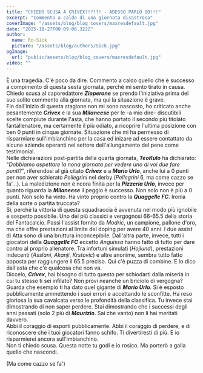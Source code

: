 ```yaml
---
title: "CHIEDO SCUSA A CRIVEX?!?!?! - ADESSO PARLO IO!!!"
excerpt: "Commento a caldo di una giornata disastrosa"
coverImage: "/assets/blog/blog_covers/maxresdefault.jpg"
date: "2025-10-27T00:09:06.322Z"
author:
  name: Ro-Sick
  picture: "/assets/blog/authors/Sick.jpg"
ogImage:
  url: "public/assets/blog/blog_covers/maxresdefault.jpg"
video: ""
---
```


È una tragedia. C'è poco da dire. Commento a caldo quello che è successo a compimento di questa sesta giornata, perchè mi sento tirato in causa. Chiedo scusa al caporedattore ***Zioperone*** se prendo l'iniziativa prima del suo solito commento alla giornata, ma qui la situazione è grave.\
Fin dall'inizio di questa stagione non mi sono nascosto, ho criticato anche pesantemente ***Crivex*** e la sua ***Milaneese*** per le -a mio dire- discutibili scelte compiute durante l'asta, che hanno portato il secondo più titolato fantallenatore, ma certamente il più odiato, a ricoprire l'ultima posizione con ben 0 punti in cinque giornate. Situazione che mi ha permesso di risparmiare sull'imbianchino per la casa ed inizare ad essere contattato da alcune aziende operanti nel settore dell'allungamento del pene come testimonial.\
Nelle dichiarazioni post-partita della quarta giornata, ***TeoKulo*** ha dichiarato: "*Dobbiamo aspettare la nona giornata per vedere uno di voi due fare punti?*", riferendosi al già citato ***Crivex*** e a ***Mario Urlo***, anche lui a 0 punti per non aver schierato *Pellegrini* nel derby (*Pellegrini* 6, ma come cazzo se fa'...). La maledizione non è ncora finita per la ***Pizzeria Urlo***, invece per quanto riguarda la ***Milaneese*** il peggio è successo. Non solo non è più a 0 punti. Non solo ha vinto. Ha vinto proprio contro la ***Quaggelle FC***. Ironia della sorte o partita truccata?\
Sì, perchè la vittoria di questa squadraccia è avvenuta nel modo più ignobile e sospetto possibile. Uno dei più classici e vergognosi 66-65.5 della storia del Fantacalcio. Passi l'assist fornito da *Modric*, un campione, pallone d'oro, ma che offre prestazioni al limite del doping per avere 40 anni. I due assist di Atta sono di una bruttura inconcepibile. Dall'altra parte, invece, tutti i giocatori della ***Quaggelle FC*** eccetto *Anguissa* hanno fatto di tutto per dare contro al proprio allenatore. Tra infortuni simulati (*Hojlund*), prestazioni indecenti (*Asslani*, *Akanji*, *Krstovic*) e altre anonime, sembra tutto fatto apposta per raggiungere il 65.5 preciso. Qui c'è puzza di combine. E lo dico dall'asta che c'è qualcosa che non va.\
Diccelo, ***Crivex***, hai bisogno di tutto questo per schiodarti dalla miseria in cui tu stesso ti sei infilato? Non provi neanche un briciolo di vergogna? Guarda che esempio ti ha dato quel gigante di ***Mario Urlo***. Si è esposto pubblicamente ammettendo i suoi errori e accettando le sconfitte. Ha reso gloriosa la sua cavalcata verso le profondità della classifica. Tu invece stai dimostrando di non saper perdere. Stai dimostrando che i successi degli anni passati (solo 2 più di ***Maurizio***. Sai che vanto) non li hai meritati davvero. \
Abbi il coraggio di esporti pubblicamente. Abbi il coraggio di perdere, e di riconoscere che i tuoi giocatori fanno schifo. Ti divertiresti di più. E io risparmierei ancora sull'imbianchino.\
Non ti chiedo scusa. Questa notte tu godi e io rosico. Ma porterò a galla quello che nascondi.

(Ma come cazzo se fa')
